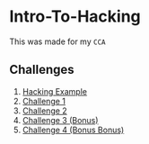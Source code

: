 # Intro-To-Hacking
This was made for my `CCA`
## Challenges
1. <a href="Hacking-Example/">Hacking Example</a>
2. <a href="Challenage-1/">Challenge 1</a>
3. <a href="Challenge-2/">Challenge 2</a>
4. <a href="iDoor/">Challenge 3 (Bonus)</a>
5. <a href="Hashbrowns/">Challenge 4 (Bonus Bonus)</a>
